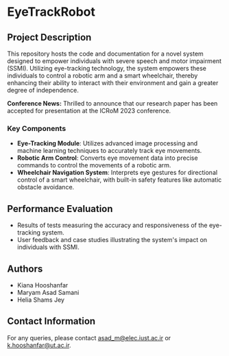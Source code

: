 # EyeTrackRobot

## Project Description
This repository hosts the code and documentation for a novel system designed to empower individuals with severe speech and motor impairment (SSMI). Utilizing eye-tracking technology, the system empowers these individuals to control a robotic arm and a smart wheelchair, thereby enhancing their ability to interact with their environment and gain a greater degree of independence.

**Conference News:** Thrilled to announce that our research paper has been accepted for presentation at the ICRoM 2023 conference.

### Key Components
- **Eye-Tracking Module**: Utilizes advanced image processing and machine learning techniques to accurately track eye movements.
- **Robotic Arm Control**: Converts eye movement data into precise commands to control the movements of a robotic arm.
- **Wheelchair Navigation System**: Interprets eye gestures for directional control of a smart wheelchair, with built-in safety features like automatic obstacle avoidance.

## Performance Evaluation
- Results of tests measuring the accuracy and responsiveness of the eye-tracking system.
- User feedback and case studies illustrating the system's impact on individuals with SSMI.

## Authors
- Kiana Hooshanfar
- Maryam Asad Samani
- Helia Shams Jey

## Contact Information
For any queries, please contact [asad_m@elec.iust.ac.ir](mailto:asad_m@elec.iust.ac.ir) or [k.hooshanfar@ut.ac.ir](mailto:k.hooshanfar@ut.ac.ir).




